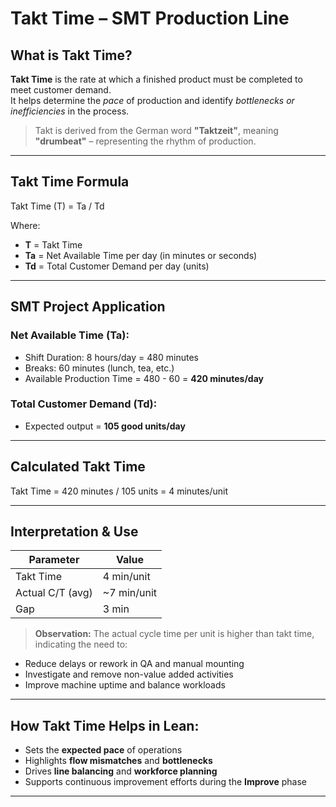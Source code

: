 # Takt Time – SMT Production Line

## What is Takt Time?
**Takt Time** is the rate at which a finished product must be completed to meet customer demand.  
It helps determine the *pace* of production and identify *bottlenecks or inefficiencies* in the process.

> Takt is derived from the German word **"Taktzeit"**, meaning **"drumbeat"** – representing the rhythm of production.

---

## Takt Time Formula

Takt Time (T) = Ta / Td

Where:  
- **T** = Takt Time  
- **Ta** = Net Available Time per day (in minutes or seconds)  
- **Td** = Total Customer Demand per day (units)

---

## SMT Project Application

### Net Available Time (Ta):
- Shift Duration: 8 hours/day = 480 minutes  
- Breaks: 60 minutes (lunch, tea, etc.)  
- Available Production Time = 480 - 60 = **420 minutes/day**

### Total Customer Demand (Td):
- Expected output = **105 good units/day**

---

## Calculated Takt Time

Takt Time = 420 minutes / 105 units = 4 minutes/unit

---

## Interpretation & Use

| Parameter         | Value        |
|------------------|--------------|
| Takt Time        | 4 min/unit   |
| Actual C/T (avg) | ~7 min/unit  |
| Gap              | 3 min     |

> **Observation:** The actual cycle time per unit is higher than takt time, indicating the need to:  
- Reduce delays or rework in QA and manual mounting  
- Investigate and remove non-value added activities  
- Improve machine uptime and balance workloads

---

## How Takt Time Helps in Lean:

- Sets the **expected pace** of operations  
- Highlights **flow mismatches** and **bottlenecks**  
- Drives **line balancing** and **workforce planning**  
- Supports continuous improvement efforts during the **Improve** phase

---
